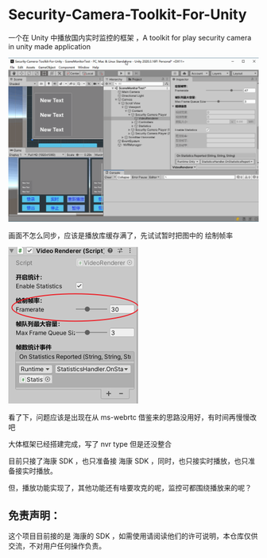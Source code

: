 # Security-Camera-Toolkit-For-Unity

 一个在 Unity 中播放国内实时监控的框架 ，A toolkit for play security camera in unity made application



![](./docs/securityCamera.gif)



画面不怎么同步，应该是播放库缓存满了，先试试暂时把图中的 绘制帧率



![](./docs/framerate.png)



看了下，问题应该是出现在从 ms-webrtc 借鉴来的思路没用好，有时间再慢慢改吧





大体框架已经搭建完成，写了 nvr type 但是还没整合



目前只接了海康 SDK ，也只准备接 海康 SDK ，同时，也只接实时播放，也只准备接实时播放。



但，播放功能实现了，其他功能还有啥要攻克的呢，监控可都围绕播放来的呢？

## 免责声明：

这个项目目前接的是 海康的 SDK ，如需使用请阅读他们的许可说明，本仓库仅供交流，不对用户任何操作负责。
